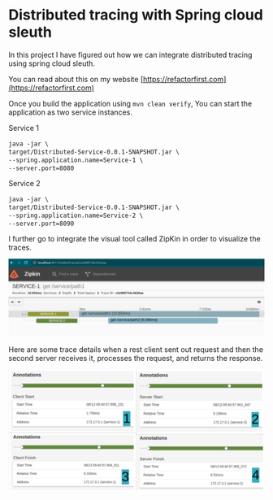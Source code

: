 # Distributed tracing with Spring cloud sleuth

In this project I have figured out how we can integrate distributed tracing using spring cloud sleuth. 

You can read about this on my website [https://refactorfirst.com](https://refactorfirst.com)

Once you build the application using `mvn clean verify`, You can start the application as two service instances. 

Service 1
```
java -jar \
target/Distributed-Service-0.0.1-SNAPSHOT.jar \
--spring.application.name=Service-1 \
--server.port=8080
```

Service 2
```
java -jar \
target/Distributed-Service-0.0.1-SNAPSHOT.jar \
--spring.application.name=Service-2 \
--server.port=8090
```


I further go to integrate the visual tool called ZipKin in order to visualize the traces.

![zipkin trace](../zipkin-image.png)

Here are some trace details when a rest client sent out  request and then the second server receives it, processes the request, and returns the response.

![Zipkin trace details](../zipkin-trace-details.png)